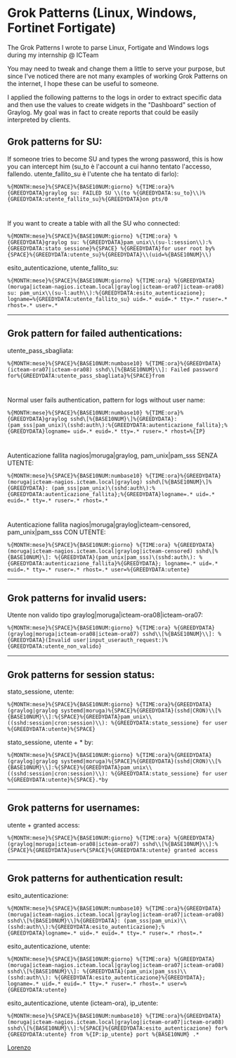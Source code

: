 # Grok Patterns (Linux, Windows, Fortinet Fortigate)
The Grok Patterns I wrote to parse Linux, Fortigate and Windows logs during my internship @ ICTeam

You may need to tweak and change them a little to serve your purpose, but since I've noticed there are not many examples of working Grok Patterns on the internet, I hope these can be useful to someone.

I applied the following patterns to the logs in order to extract specific data and then use the values to create widgets in the "Dashboard" section of Graylog. My goal was in fact to create reports that could be easily interpreted by clients.

## Grok patterns for SU:

If someone tries to become SU and types the wrong password, this is how you can intercept him (su_to è l'account a cui hanno tentato l'accesso, fallendo. utente_fallito_su è l'utente che ha tentato di farlo):

```%{MONTH:mese}%{SPACE}%{BASE10NUM:giorno} %{TIME:ora}%{GREEDYDATA}graylog su: FAILED SU \\(to %{GREEDYDATA:su_to}\\)%{GREEDYDATA:utente_fallito_su}%{GREEDYDATA}on pts/0```
#
If you want to create a table with all the SU who connected:

```%{MONTH:mese}%{SPACE}%{BASE10NUM:giorno} %{TIME:ora} %{GREEDYDATA}graylog su: %{GREEDYDATA}pam_unix\\(su-l:session\\):%{GREEDYDATA:stato_sessione}%{SPACE} %{GREEDYDATA}for user root by%{SPACE}%{GREEDYDATA:utente_su}%{GREEDYDATA}\\(uid=%{BASE10NUM}\\)```

esito_autenticazione, utente_fallito_su:

```%{MONTH:mese}%{SPACE}%{BASE10NUM:giorno} %{TIME:ora} %{GREEDYDATA}(moruga|icteam-nagios.icteam.local|graylog|icteam-ora07|icteam-ora08) su: pam_unix\\(su-l:auth\\):%{GREEDYDATA:esito_autenticazione}; logname=%{GREEDYDATA:utente_fallito_su} uid=.* euid=.* tty=.* ruser=.* rhost=.* user=.*```
____

## Grok pattern for failed authentications:

utente_pass_sbagliata:

```%{MONTH:mese}%{SPACE}%{BASE10NUM:numbase10} %{TIME:ora}%{GREEDYDATA}(icteam-ora07|icteam-ora08) sshd\\[%{BASE10NUM}\\]: Failed password for%{GREEDYDATA:utente_pass_sbagliata}%{SPACE}from```
#
Normal user fails authentication, pattern for logs without user name:

```%{MONTH:mese}%{SPACE}%{BASE10NUM:numbase10} %{TIME:ora}%{GREEDYDATA}graylog sshd\[%{BASE10NUM}\]%{GREEDYDATA}: (pam_sss|pam_unix)\(sshd:auth\):%{GREEDYDATA:autenticazione_fallita};%{GREEDYDATA}logname= uid=.* euid=.* tty=.* ruser=.* rhost=%{IP}```
#
Autenticazione fallita nagios|moruga|graylog, pam_unix|pam_sss SENZA UTENTE:

```%{MONTH:mese}%{SPACE}%{BASE10NUM:numbase10} %{TIME:ora}%{GREEDYDATA}(moruga|icteam-nagios.icteam.local|graylog) sshd\[%{BASE10NUM}\]%{GREEDYDATA}: (pam_sss|pam_unix)\(sshd:auth\):%{GREEDYDATA:autenticazione_fallita};%{GREEDYDATA}logname=.* uid=.* euid=.* tty=.* ruser=.* rhost=.*```
#
Autenticazione fallita nagios|moruga|graylog|icteam-censored, pam_unix|pam_sss CON UTENTE:

```%{MONTH:mese}%{SPACE}%{BASE10NUM:giorno} %{TIME:ora} %{GREEDYDATA}(moruga|icteam-nagios.icteam.local|graylog|icteam-censored) sshd\[%{BASE10NUM}\]: %{GREEDYDATA}(pam_unix|pam_sss)\(sshd:auth\): %{GREEDYDATA:autenticazione_fallita}%{GREEDYDATA}; logname=.* uid=.* euid=.* tty=.* ruser=.* rhost=.* user=%{GREEDYDATA:utente}```
____

## Grok patterns for invalid users:

Utente non valido tipo graylog|moruga|icteam-ora08|icteam-ora07:

```%{MONTH:mese}%{SPACE}%{BASE10NUM:giorno} %{TIME:ora} %{GREEDYDATA}(graylog|moruga|icteam-ora08|icteam-ora07) sshd\\[%{BASE10NUM}\\]: %{GREEDYDATA}(Invalid user|input_userauth_request:)%{GREEDYDATA:utente_non_valido}```
____

## Grok patterns for session status:

stato_sessione, utente:

```%{MONTH:mese}%{SPACE}%{BASE10NUM:giorno} %{TIME:ora}%{GREEDYDATA}(graylog|graylog systemd|moruga)%{SPACE}%{GREEDYDATA}(sshd|CRON)\\[%{BASE10NUM}\\]:%{SPACE}%{GREEDYDATA}pam_unix\\((sshd:session|cron:session)\\): %{GREEDYDATA:stato_sessione} for user %{GREEDYDATA:utente}%{SPACE}```

stato_sessione, utente + * by:

```%{MONTH:mese}%{SPACE}%{BASE10NUM:giorno} %{TIME:ora}%{GREEDYDATA}(graylog|graylog systemd|moruga)%{SPACE}%{GREEDYDATA}(sshd|CRON)\\[%{BASE10NUM}\\]:%{SPACE}%{GREEDYDATA}pam_unix\\((sshd:session|cron:session)\\): %{GREEDYDATA:stato_sessione} for user %{GREEDYDATA:utente}%{SPACE}.*by```
____

## Grok patterns for usernames:

utente + granted access:

```%{MONTH:mese}%{SPACE}%{BASE10NUM:giorno} %{TIME:ora} %{GREEDYDATA}(graylog|moruga|icteam-ora08|icteam-ora07) sshd\\[%{BASE10NUM}\\]:%{SPACE}%{GREEDYDATA}user%{SPACE}%{GREEDYDATA:utente} granted access```
____

## Grok patterns for authentication result:

esito_autenticazione:

```%{MONTH:mese}%{SPACE}%{BASE10NUM:numbase10} %{TIME:ora}%{GREEDYDATA}(moruga|icteam-nagios.icteam.local|graylog|icteam-ora07|icteam-ora08) sshd\\[%{BASE10NUM}\\]%{GREEDYDATA}: (pam_sss|pam_unix)\\(sshd:auth\\):%{GREEDYDATA:esito_autenticazione};%{GREEDYDATA}logname=.* uid=.* euid=.* tty=.* ruser=.* rhost=.*```

esito_autenticazione, utente:

```%{MONTH:mese}%{SPACE}%{BASE10NUM:giorno} %{TIME:ora} %{GREEDYDATA}(moruga|icteam-nagios.icteam.local|graylog|icteam-ora07|icteam-ora08) sshd\\[%{BASE10NUM}\\]: %{GREEDYDATA}(pam_unix|pam_sss)\\(sshd:auth\\): %{GREEDYDATA:esito_autenticazione}%{GREEDYDATA}; logname=.* uid=.* euid=.* tty=.* ruser=.* rhost=.* user=%{GREEDYDATA:utente}```

esito_autenticazione, utente (icteam-ora), ip_utente:

```%{MONTH:mese}%{SPACE}%{BASE10NUM:numbase10} %{TIME:ora}%{GREEDYDATA}(moruga|icteam-nagios.icteam.local|graylog|icteam-ora07|icteam-ora08) sshd\\[%{BASE10NUM}\\]:%{SPACE}%{GREEDYDATA:esito_autenticazione} for%{GREEDYDATA:utente} from %{IP:ip_utente} port %{BASE10NUM} .*```

[Lorenzo](https://www.linkedin.com/in/lorenzomagni97/)
